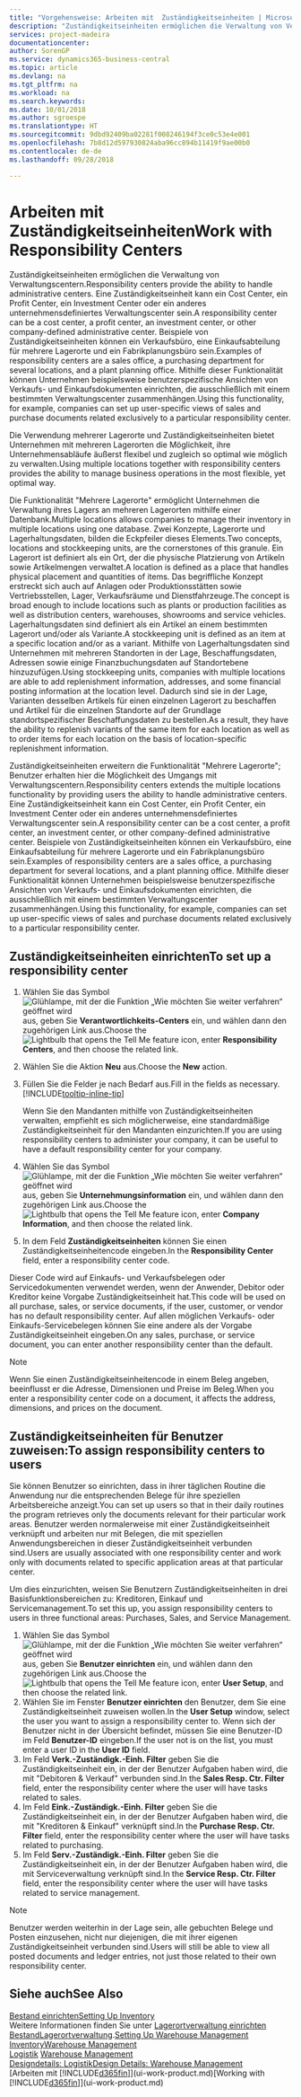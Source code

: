 ```yaml
---
title: "Vorgehensweise: Arbeiten mit  Zuständigkeitseinheiten | Microsoft Docs"
description: "Zuständigkeitseinheiten ermöglichen die Verwaltung von Verwaltungscentern. Eine Zuständigkeitseinheit kann ein Cost Center, ein Profit Center, ein Investment Center oder ein anderes unternehmensdefiniertes Verwaltungscenter sein."
services: project-madeira
documentationcenter: 
author: SorenGP
ms.service: dynamics365-business-central
ms.topic: article
ms.devlang: na
ms.tgt_pltfrm: na
ms.workload: na
ms.search.keywords: 
ms.date: 10/01/2018
ms.author: sgroespe
ms.translationtype: HT
ms.sourcegitcommit: 9dbd92409ba02281f008246194f3ce0c53e4e001
ms.openlocfilehash: 7b8d12d597930824aba96cc894b11419f9ae00b0
ms.contentlocale: de-de
ms.lasthandoff: 09/28/2018

---
```

# <a name="work-with-responsibility-centers"></a><span data-ttu-id="9bb41-104">Arbeiten mit Zuständigkeitseinheiten</span><span class="sxs-lookup"><span data-stu-id="9bb41-104">Work with Responsibility Centers</span></span>
<span data-ttu-id="9bb41-105">Zuständigkeitseinheiten ermöglichen die Verwaltung von Verwaltungscentern.</span><span class="sxs-lookup"><span data-stu-id="9bb41-105">Responsibility centers provide the ability to handle administrative centers.</span></span> <span data-ttu-id="9bb41-106">Eine Zuständigkeitseinheit kann ein Cost Center, ein Profit Center, ein Investment Center oder ein anderes unternehmensdefiniertes Verwaltungscenter sein.</span><span class="sxs-lookup"><span data-stu-id="9bb41-106">A responsibility center can be a cost center, a profit center, an investment center, or other company-defined administrative center.</span></span> <span data-ttu-id="9bb41-107">Beispiele von Zuständigkeitseinheiten können ein Verkaufsbüro, eine Einkaufsabteilung für mehrere Lagerorte und ein Fabrikplanungsbüro sein.</span><span class="sxs-lookup"><span data-stu-id="9bb41-107">Examples of responsibility centers are a sales office, a purchasing department for several locations, and a plant planning office.</span></span> <span data-ttu-id="9bb41-108">Mithilfe dieser Funktionalität können Unternehmen beispielsweise benutzerspezifische Ansichten von Verkaufs- und Einkaufsdokumenten einrichten, die ausschließlich mit einem bestimmten Verwaltungscenter zusammenhängen.</span><span class="sxs-lookup"><span data-stu-id="9bb41-108">Using this functionality, for example, companies can set up user-specific views of sales and purchase documents related exclusively to a particular responsibility center.</span></span>  

<span data-ttu-id="9bb41-109">Die Verwendung mehrerer Lagerorte und Zuständigkeitseinheiten bietet Unternehmen mit mehreren Lagerorten die Möglichkeit, ihre Unternehmensabläufe äußerst flexibel und zugleich so optimal wie möglich zu verwalten.</span><span class="sxs-lookup"><span data-stu-id="9bb41-109">Using multiple locations together with responsibility centers provides the ability to manage business operations in the most flexible, yet optimal way.</span></span>

<span data-ttu-id="9bb41-110">Die Funktionalität "Mehrere Lagerorte" ermöglicht Unternehmen die Verwaltung ihres Lagers an mehreren Lagerorten mithilfe einer Datenbank.</span><span class="sxs-lookup"><span data-stu-id="9bb41-110">Multiple locations allows companies to manage their inventory in multiple locations using one database.</span></span> <span data-ttu-id="9bb41-111">Zwei Konzepte, Lagerorte und Lagerhaltungsdaten, bilden die Eckpfeiler dieses Elements.</span><span class="sxs-lookup"><span data-stu-id="9bb41-111">Two concepts, locations and stockkeeping units, are the cornerstones of this granule.</span></span> <span data-ttu-id="9bb41-112">Ein Lagerort ist definiert als ein Ort, der die physische Platzierung von Artikeln sowie Artikelmengen verwaltet.</span><span class="sxs-lookup"><span data-stu-id="9bb41-112">A location is defined as a place that handles physical placement and quantities of items.</span></span> <span data-ttu-id="9bb41-113">Das begriffliche Konzept erstreckt sich auch auf Anlagen oder Produktionsstätten sowie Vertriebsstellen, Lager, Verkaufsräume und Dienstfahrzeuge.</span><span class="sxs-lookup"><span data-stu-id="9bb41-113">The concept is broad enough to include locations such as plants or production facilities as well as distribution centers, warehouses, showrooms and service vehicles.</span></span> <span data-ttu-id="9bb41-114">Lagerhaltungsdaten sind definiert als ein Artikel an einem bestimmten Lagerort und/oder als Variante.</span><span class="sxs-lookup"><span data-stu-id="9bb41-114">A stockkeeping unit is defined as an item at a specific location and/or as a variant.</span></span> <span data-ttu-id="9bb41-115">Mithilfe von Lagerhaltungsdaten sind Unternehmen mit mehreren Standorten in der Lage, Beschaffungsdaten, Adressen sowie einige Finanzbuchungsdaten auf Standortebene hinzuzufügen.</span><span class="sxs-lookup"><span data-stu-id="9bb41-115">Using stockkeeping units, companies with multiple locations are able to add replenishment information, addresses, and some financial posting information at the location level.</span></span> <span data-ttu-id="9bb41-116">Dadurch sind sie in der Lage, Varianten desselben Artikels für einen einzelnen Lagerort zu beschaffen und Artikel für die einzelnen Standorte auf der Grundlage standortspezifischer Beschaffungsdaten zu bestellen.</span><span class="sxs-lookup"><span data-stu-id="9bb41-116">As a result, they have the ability to replenish variants of the same item for each location as well as to order items for each location on the basis of location-specific replenishment information.</span></span>  

<span data-ttu-id="9bb41-117">Zuständigkeitseinheiten erweitern die Funktionalität "Mehrere Lagerorte"; Benutzer erhalten hier die Möglichkeit des Umgangs mit Verwaltungscentern.</span><span class="sxs-lookup"><span data-stu-id="9bb41-117">Responsibility centers extends the multiple locations functionality by providing users the ability to handle administrative centers.</span></span> <span data-ttu-id="9bb41-118">Eine Zuständigkeitseinheit kann ein Cost Center, ein Profit Center, ein Investment Center oder ein anderes unternehmensdefiniertes Verwaltungscenter sein.</span><span class="sxs-lookup"><span data-stu-id="9bb41-118">A responsibility center can be a cost center, a profit center, an investment center, or other company-defined administrative center.</span></span> <span data-ttu-id="9bb41-119">Beispiele von Zuständigkeitseinheiten können ein Verkaufsbüro, eine Einkaufsabteilung für mehrere Lagerorte und ein Fabrikplanungsbüro sein.</span><span class="sxs-lookup"><span data-stu-id="9bb41-119">Examples of responsibility centers are a sales office, a purchasing department for several locations, and a plant planning office.</span></span> <span data-ttu-id="9bb41-120">Mithilfe dieser Funktionalität können Unternehmen beispielsweise benutzerspezifische Ansichten von Verkaufs- und Einkaufsdokumenten einrichten, die ausschließlich mit einem bestimmten Verwaltungscenter zusammenhängen.</span><span class="sxs-lookup"><span data-stu-id="9bb41-120">Using this functionality, for example, companies can set up user-specific views of sales and purchase documents related exclusively to a particular responsibility center.</span></span>

## <a name="to-set-up-a-responsibility-center"></a><span data-ttu-id="9bb41-121">Zuständigkeitseinheiten einrichten</span><span class="sxs-lookup"><span data-stu-id="9bb41-121">To set up a responsibility center</span></span>  
1.  <span data-ttu-id="9bb41-122">Wählen Sie das Symbol ![Glühlampe, mit der die Funktion „Wie möchten Sie weiter verfahren“ geöffnet wird](media/ui-search/search_small.png "Wie möchten Sie weiter verfahren?") aus, geben Sie **Verantwortlichkeits-Centers** ein, und wählen dann den zugehörigen Link aus.</span><span class="sxs-lookup"><span data-stu-id="9bb41-122">Choose the ![Lightbulb that opens the Tell Me feature](media/ui-search/search_small.png "Tell me what you want to do") icon, enter **Responsibility Centers**, and then choose the related link.</span></span>  
2.  <span data-ttu-id="9bb41-123">Wählen Sie die Aktion **Neu** aus.</span><span class="sxs-lookup"><span data-stu-id="9bb41-123">Choose the **New** action.</span></span>  
3.  <span data-ttu-id="9bb41-124">Füllen Sie die Felder je nach Bedarf aus.</span><span class="sxs-lookup"><span data-stu-id="9bb41-124">Fill in the fields as necessary.</span></span> [!INCLUDE[tooltip-inline-tip](includes/tooltip-inline-tip_md.md)]  

    <span data-ttu-id="9bb41-125">Wenn Sie den Mandanten mithilfe von Zuständigkeitseinheiten verwalten, empfiehlt es sich möglicherweise, eine standardmäßige Zuständigkeitseinheit für den Mandanten einzurichten.</span><span class="sxs-lookup"><span data-stu-id="9bb41-125">If you are using responsibility centers to administer your company, it can be useful to have a default responsibility center for your company.</span></span>
4. <span data-ttu-id="9bb41-126">Wählen Sie das Symbol ![Glühlampe, mit der die Funktion „Wie möchten Sie weiter verfahren“ geöffnet wird](media/ui-search/search_small.png "Wie möchten Sie weiter verfahren?") aus, geben Sie **Unternehmungsinformation** ein, und wählen dann den zugehörigen Link aus.</span><span class="sxs-lookup"><span data-stu-id="9bb41-126">Choose the ![Lightbulb that opens the Tell Me feature](media/ui-search/search_small.png "Tell me what you want to do") icon, enter **Company Information**, and then choose the related link.</span></span>
5. <span data-ttu-id="9bb41-127">In dem Feld **Zuständigkeitseinheiten** können Sie einen Zuständigkeitseinheitencode eingeben.</span><span class="sxs-lookup"><span data-stu-id="9bb41-127">In the **Responsibility Center** field, enter a responsibility center code.</span></span>

<span data-ttu-id="9bb41-128">Dieser Code wird auf Einkaufs- und Verkaufsbelegen oder Servicedokumenten verwendet werden, wenn der Anwender, Debitor oder Kreditor keine Vorgabe Zuständigkeitseinheit hat.</span><span class="sxs-lookup"><span data-stu-id="9bb41-128">This code will be used on all purchase, sales, or service documents, if the user, customer, or vendor has no default responsibility center.</span></span> <span data-ttu-id="9bb41-129">Auf allen möglichen Verkaufs- oder Einkaufs-Servicebelegen können Sie eine andere als der Vorgabe Zuständigkeitseinheit eingeben.</span><span class="sxs-lookup"><span data-stu-id="9bb41-129">On any sales, purchase, or service document, you can enter another responsibility center than the default.</span></span>

> [!NOTE]  
>  <span data-ttu-id="9bb41-130">Wenn Sie einen Zuständigkeitseinheitencode in einem Beleg angeben, beeinflusst er die Adresse, Dimensionen und Preise im Beleg.</span><span class="sxs-lookup"><span data-stu-id="9bb41-130">When you enter a responsibility center code on a document, it affects the address, dimensions, and prices on the document.</span></span>  

## <a name="to-assign-responsibility-centers-to-users"></a><span data-ttu-id="9bb41-131">Zuständigkeitseinheiten für Benutzer zuweisen:</span><span class="sxs-lookup"><span data-stu-id="9bb41-131">To assign responsibility centers to users</span></span>  
<span data-ttu-id="9bb41-132">Sie können Benutzer so einrichten, dass in ihrer täglichen Routine die Anwendung nur die entsprechenden Belege für ihre speziellen Arbeitsbereiche anzeigt.</span><span class="sxs-lookup"><span data-stu-id="9bb41-132">You can set up users so that in their daily routines the program retrieves only the documents relevant for their particular work areas.</span></span> <span data-ttu-id="9bb41-133">Benutzer werden normalerweise mit einer Zuständigkeitseinheit verknüpft und arbeiten nur mit Belegen, die mit speziellen Anwendungsbereichen in dieser Zuständigkeitseinheit verbunden sind.</span><span class="sxs-lookup"><span data-stu-id="9bb41-133">Users are usually associated with one responsibility center and work only with documents related to specific application areas at that particular center.</span></span>  

<span data-ttu-id="9bb41-134">Um dies einzurichten, weisen Sie Benutzern Zuständigkeitseinheiten in drei Basisfunktionsbereichen zu: Kreditoren, Einkauf und Servicemanagement.</span><span class="sxs-lookup"><span data-stu-id="9bb41-134">To set this up, you assign responsibility centers to users in three functional areas: Purchases, Sales, and Service Management.</span></span>  

1.  <span data-ttu-id="9bb41-135">Wählen Sie das Symbol ![Glühlampe, mit der die Funktion „Wie möchten Sie weiter verfahren“ geöffnet wird](media/ui-search/search_small.png "Wie möchten Sie weiter verfahren?") aus, geben Sie **Benutzer einrichten** ein, und wählen dann den zugehörigen Link aus.</span><span class="sxs-lookup"><span data-stu-id="9bb41-135">Choose the ![Lightbulb that opens the Tell Me feature](media/ui-search/search_small.png "Tell me what you want to do") icon, enter **User Setup**, and then choose the related link.</span></span>  
2.  <span data-ttu-id="9bb41-136">Wählen Sie im Fenster **Benutzer einrichten** den Benutzer, dem Sie eine Zuständigkeitseinheit zuweisen wollen.</span><span class="sxs-lookup"><span data-stu-id="9bb41-136">In the **User Setup** window, select the user you want to assign a responsibility center to.</span></span> <span data-ttu-id="9bb41-137">Wenn sich der Benutzer nicht in der Übersicht befindet, müssen Sie eine Benutzer-ID im Feld **Benutzer-ID** eingeben.</span><span class="sxs-lookup"><span data-stu-id="9bb41-137">If the user not is on the list, you must enter a user ID in the **User ID** field.</span></span>  
3.  <span data-ttu-id="9bb41-138">Im Feld **Verk.-Zuständigk.-Einh. Filter** geben Sie die Zuständigkeitseinheit ein, in der der Benutzer Aufgaben haben wird, die mit "Debitoren & Verkauf" verbunden sind.</span><span class="sxs-lookup"><span data-stu-id="9bb41-138">In the **Sales Resp. Ctr. Filter** field, enter the responsibility center where the user will have tasks related to sales.</span></span>  
4.  <span data-ttu-id="9bb41-139">Im Feld  **Eink.-Zuständigk.-Einh. Filter** geben Sie die Zuständigkeitseinheit ein, in der der Benutzer Aufgaben haben wird, die mit "Kreditoren &amp; Einkauf" verknüpft sind.</span><span class="sxs-lookup"><span data-stu-id="9bb41-139">In the **Purchase Resp. Ctr. Filter** field, enter the responsibility center where the user will have tasks related to purchasing.</span></span>  
5.  <span data-ttu-id="9bb41-140">Im Feld **Serv.-Zuständigk.-Einh. Filter** geben Sie die Zuständigkeitseinheit ein, in der der Benutzer Aufgaben haben wird, die mit Serviceverwaltung verknüpft sind.</span><span class="sxs-lookup"><span data-stu-id="9bb41-140">In the **Service Resp. Ctr. Filter** field, enter the responsibility center where the user will have tasks related to service management.</span></span>  

> [!NOTE]  
>  <span data-ttu-id="9bb41-141">Benutzer werden weiterhin in der Lage sein, alle gebuchten Belege und Posten einzusehen, nicht nur diejenigen, die mit ihrer eigenen Zuständigkeitseinheit verbunden sind.</span><span class="sxs-lookup"><span data-stu-id="9bb41-141">Users will still be able to view all posted documents and ledger entries, not just those related to their own responsibility center.</span></span>

## <a name="see-also"></a><span data-ttu-id="9bb41-142">Siehe auch</span><span class="sxs-lookup"><span data-stu-id="9bb41-142">See Also</span></span>  
[<span data-ttu-id="9bb41-143">Bestand einrichten</span><span class="sxs-lookup"><span data-stu-id="9bb41-143">Setting Up Inventory</span></span>](inventory-setup-inventory.md)  
<span data-ttu-id="9bb41-144">Weitere Informationen finden Sie unter [Lagerortverwaltung einrichten](warehouse-setup-warehouse.md)
[Bestand](inventory-manage-inventory.md)[Lagerortverwaltung](warehouse-manage-warehouse.md).</span><span class="sxs-lookup"><span data-stu-id="9bb41-144">[Setting Up Warehouse Management](warehouse-setup-warehouse.md)
[Inventory](inventory-manage-inventory.md)[Warehouse Management](warehouse-manage-warehouse.md)</span></span>  
<span data-ttu-id="9bb41-145">[Logistik](warehouse-manage-warehouse.md)  </span><span class="sxs-lookup"><span data-stu-id="9bb41-145">[Warehouse Management](warehouse-manage-warehouse.md)  </span></span>  
[<span data-ttu-id="9bb41-146">Designdetails: Logistik</span><span class="sxs-lookup"><span data-stu-id="9bb41-146">Design Details: Warehouse Management</span></span>](design-details-warehouse-management.md)  
<span data-ttu-id="9bb41-147">[Arbeiten mit [!INCLUDE[d365fin](includes/d365fin_md.md)]](ui-work-product.md)</span><span class="sxs-lookup"><span data-stu-id="9bb41-147">[Working with [!INCLUDE[d365fin](includes/d365fin_md.md)]](ui-work-product.md)</span></span>

